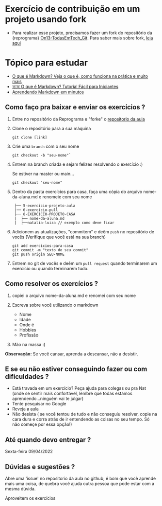 # Exercício de contribuição em um projeto usando fork

- Para realizar esse projeto, precisamos fazer um fork do repositório da {reprograma} [On13-TodasEmTech_Git](https://github.com/reprograma/On13_TodasEmTech_Git). 
Para saber mais sobre fork, [leia aqui](https://github.com/reprograma/On13-TodasEmTech_Git/blob/86ae350c27a4760f5fddf86b006cfcfa3f6b7e6c/conteudo/sobre-fork.md)

# Tópico para estudar

- [O que é Markdown? Veja o que é, como funciona na prática e muito mais](https://www.youtube.com/watch?v=3w-hECDDHPU)
- [🇧🇷 O que é Markdown? Tutorial Fácil para Iniciantes](https://www.youtube.com/watch?v=vZaldeUg6D0)
- [Aprendendo Markdown em minutos](https://www.youtube.com/watch?v=ykDZIR8uLK4)

## Como faço pra baixar e enviar os exercícios ?

1. Entre no repositório da Reprograma e "forke" o [repositorio da aula](https://github.com/reprograma/On17-TodasEmTech_Git/)

2. Clone o repositório para a sua máquina

   ```
   git clone [link]
   ```

3. Crie uma `branch` com o seu nome

   ```
   git checkout -b "seu-nome"`
   ```

4. Entrem na branch criada e sejam felizes resolvendo o exercício :)

   Se estiver na master ou main...

   ```
   git checkout "seu-nome"
   ```

   

5. Dentro da pasta exercícios para casa, faça uma cópia do arquivo nome-da-aluna.md e renomeie com seu nome
   ```
    ├── 5-exercicio-projeto-aula
    |── 6-exercicio-pull
    ├── 8-EXERCICIO-PROJETO-CASA
    |  ├── nome-da-aluna.md
    |  ├──natalia-luiza // exemplo como deve ficar
   ```

6. Adicionem as atualizações, "commitem" e deêm `push` no repositório de vocês
   (Verifique que você está na sua branch)

   ```
   git add exercicios-para-casa
   git commit -m "texto do seu commit"
   git push origin SEU-NOME
   ```

7. Entrem no git de vocês e deêm um `pull request` quando terminarem um exercício ou quando terminarem tudo.


## Como resolver os exercícios ?

1. copiei o arquivo nome-da-aluna.md e renomei com seu nome
 
2. Escreva sobre você utilizando o markdown 
   - Nome
   - Idade
   - Onde é
   - Hobbies
   - Profissão

3. Mão na massa :)

**Observação:** Se você cansar, aprenda a descansar, não a desistir. 


## E se eu não estiver conseguindo fazer ou com dificuldades ?

- Está travada em um exercício? Peça ajuda para colegas ou pra Nat (onde se sentir mais confortável, lembre que todas estamos aprendendo...ninguém vai te julgar)
- Tente pesquisar no Google
- Reveja a aula
- Não desista ( se você tentou de tudo e não conseguiu resolver, copie na cara dura e corra atrás de ir entendendo as coisas no seu tempo. Só não começe por essa opção!)

## Até quando devo entregar ?

Sexta-feira 09/04/2022

## Dúvidas e sugestões ?

Abre uma 'issue' no repositorio da aula no github, é bom que você aprende mais uma coisa,  de quebra você ajuda outra pessoa que pode estar com a mesma dúvida. 

Aproveitem os exercícios

